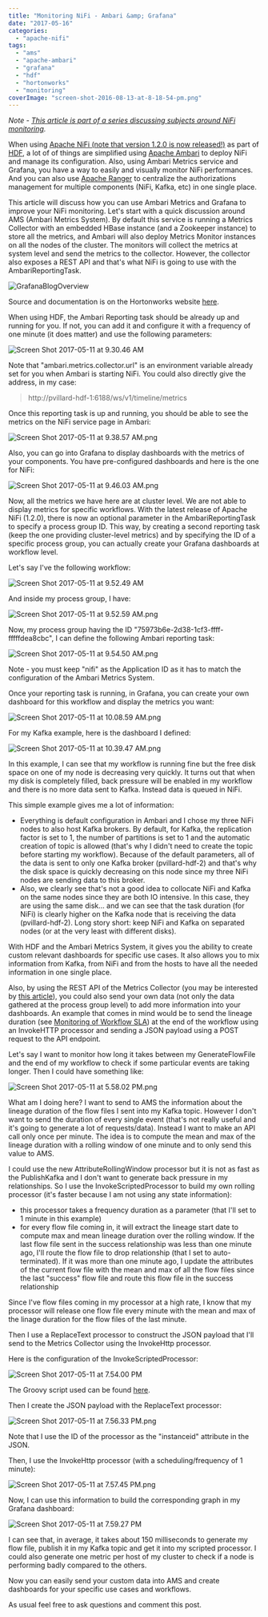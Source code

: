 ```yaml
---
title: "Monitoring NiFi - Ambari &amp; Grafana"
date: "2017-05-16"
categories: 
  - "apache-nifi"
tags: 
  - "ams"
  - "apache-ambari"
  - "grafana"
  - "hdf"
  - "hortonworks"
  - "monitoring"
coverImage: "screen-shot-2016-08-13-at-8-18-54-pm.png"
---
```


_Note - [This article is part of a series discussing subjects around NiFi monitoring](http://pierrevillard.com/2017/05/11/monitoring-nifi-introduction/)._

When using [Apache NiFi (note that version 1.2.0 is now released!)](https://nifi.apache.org/download.html) as part of [HDF](https://hortonworks.com/products/data-center/hdf/), a lot of of things are simplified using [Apache Ambari](https://ambari.apache.org/) to deploy NiFi and manage its configuration. Also, using Ambari Metrics service and Grafana, you have a way to easily and visually monitor NiFi performances. And you can also use [Apache Ranger](http://ranger.apache.org/) to centralize the authorizations management for multiple components (NiFi, Kafka, etc) in one single place.

This article will discuss how you can use Ambari Metrics and Grafana to improve your NiFi monitoring. Let's start with a quick discussion around AMS (Ambari Metrics System). By default this service is running a Metrics Collector with an embedded HBase instance (and a Zookeeper instance) to store all the metrics, and Ambari will also deploy Metrics Monitor instances on all the nodes of the cluster. The monitors will collect the metrics at system level and send the metrics to the collector. However, the collector also exposes a REST API and that's what NiFi is going to use with the AmbariReportingTask.

![GrafanaBlogOverview](images/grafanablogoverview.png)

Source and documentation is on the Hortonworks website [here](https://fr.hortonworks.com/blog/hood-ambari-metrics-grafana/).

When using HDF, the Ambari Reporting task should be already up and running for you. If not, you can add it and configure it with a frequency of one minute (it does matter) and use the following parameters:

![Screen Shot 2017-05-11 at 9.30.46 AM](images/screen-shot-2017-05-11-at-9-30-46-am.png)

Note that "ambari.metrics.collector.url" is an environment variable already set for you when Ambari is starting NiFi. You could also directly give the address, in my case:

> http://pvillard-hdf-1:6188/ws/v1/timeline/metrics

Once this reporting task is up and running, you should be able to see the metrics on the NiFi service page in Ambari:

![Screen Shot 2017-05-11 at 9.38.57 AM.png](images/screen-shot-2017-05-11-at-9-38-57-am.png)

Also, you can go into Grafana to display dashboards with the metrics of your components. You have pre-configured dashboards and here is the one for NiFi:

![Screen Shot 2017-05-11 at 9.46.03 AM.png](images/screen-shot-2017-05-11-at-9-46-03-am.png)

Now, all the metrics we have here are at cluster level. We are not able to display metrics for specific workflows. With the latest release of Apache NiFi (1.2.0), there is now an optional parameter in the AmbariReportingTask to specify a process group ID. This way, by creating a second reporting task (keep the one providing cluster-level metrics) and by specifying the ID of a specific process group, you can actually create your Grafana dashboards at workflow level.

Let's say I've the following workflow:

![Screen Shot 2017-05-11 at 9.52.49 AM](images/screen-shot-2017-05-11-at-9-52-49-am.png)

And inside my process group, I have:

![Screen Shot 2017-05-11 at 9.52.59 AM.png](images/screen-shot-2017-05-11-at-9-52-59-am.png)

Now, my process group having the ID "75973b6e-2d38-1cf3-ffff-fffffdea8cbc", I can define the following Ambari reporting task:

![Screen Shot 2017-05-11 at 9.54.50 AM.png](images/screen-shot-2017-05-11-at-9-54-50-am.png)

Note - you must keep "nifi" as the Application ID as it has to match the configuration of the Ambari Metrics System.

Once your reporting task is running, in Grafana, you can create your own dashboard for this workflow and display the metrics you want:

![Screen Shot 2017-05-11 at 10.08.59 AM.png](images/screen-shot-2017-05-11-at-10-08-59-am.png)

For my Kafka example, here is the dashboard I defined:

![Screen Shot 2017-05-11 at 10.39.47 AM.png](images/screen-shot-2017-05-11-at-10-39-47-am.png)

In this example, I can see that my workflow is running fine but the free disk space on one of my node is decreasing very quickly. It turns out that when my disk is completely filled, back pressure will be enabled in my workflow and there is no more data sent to Kafka. Instead data is queued in NiFi.

This simple example gives me a lot of information:

- Everything is default configuration in Ambari and I chose my three NiFi nodes to also host Kafka brokers. By default, for Kafka, the replication factor is set to 1, the number of partitions is set to 1 and the automatic creation of topic is allowed (that's why I didn't need to create the topic before starting my workflow). Because of the default parameters, all of the data is sent to only one Kafka broker (pvillard-hdf-2) and that's why the disk space is quickly decreasing on this node since my three NiFi nodes are sending data to this broker.
- Also, we clearly see that's not a good idea to collocate NiFi and Kafka on the same nodes since they are both IO intensive. In this case, they are using the same disk... and we can see that the task duration (for NiFi) is clearly higher on the Kafka node that is receiving the data (pvillard-hdf-2). Long story short: keep NiFi and Kafka on separated nodes (or at the very least with different disks).

With HDF and the Ambari Metrics System, it gives you the ability to create custom relevant dashboards for specific use cases. It also allows you to mix information from Kafka, from NiFi and from the hosts to have all the needed information in one single place.

Also, by using the REST API of the Metrics Collector (you may be interested by [this article](http://bryanbende.com/development/2015/07/31/ambari-metrics-part1-metrics-collector)), you could also send your own data (not only the data gathered at the process group level) to add more information into your dashboards. An example that comes in mind would be to send the lineage duration (see [Monitoring of Workflow SLA](http://pierrevillard.com/2017/05/15/monitoring-nifi-workflow-sla/)) at the end of the workflow using an InvokeHTTP processor and sending a JSON payload using a POST request to the API endpoint.

Let's say I want to monitor how long it takes between my GenerateFlowFile and the end of my workflow to check if some particular events are taking longer. Then I could have something like:

![Screen Shot 2017-05-11 at 5.58.02 PM.png](images/screen-shot-2017-05-11-at-5-58-02-pm.png)

What am I doing here? I want to send to AMS the information about the lineage duration of the flow files I sent into my Kafka topic. However I don't want to send the duration of every single event (that's not really useful and it's going to generate a lot of requests/data). Instead I want to make an API call only once per minute. The idea is to compute the mean and max of the lineage duration with a rolling window of one minute and to only send this value to AMS.

I could use the new AttributeRollingWindow processor but it is not as fast as the PublishKafka and I don't want to generate back pressure in my relationships. So I use the InvokeScriptedProcessor to build my own rolling processor (it's faster because I am not using any state information):

- this processor takes a frequency duration as a parameter (that I'll set to 1 minute in this example)
- for every flow file coming in, it will extract the lineage start date to compute max and mean lineage duration over the rolling window. If the last flow file sent in the success relationship was less than one minute ago, I'll route the flow file to drop relationship (that I set to auto-terminated). If it was more than one minute ago, I update the attributes of the current flow file with the mean and max of all the flow files since the last "success" flow file and route this flow file in the success relationship

Since I've flow files coming in my processor at a high rate, I know that my processor will release one flow file every minute with the mean and max of the linage duration for the flow files of the last minute.

Then I use a ReplaceText processor to construct the JSON payload that I'll send to the Metrics Collector using the InvokeHttp processor.

Here is the configuration of the InvokeScriptedProcessor:

![Screen Shot 2017-05-11 at 7.54.00 PM](images/screen-shot-2017-05-11-at-7-54-00-pm.png)

The Groovy script used can be found [here](https://github.com/pvillard31/toolbox/blob/master/hdf/nifi/InvokeScriptedProcessor/ControlRateAndDropLineageMeanMax.groovy).

Then I create the JSON payload with the ReplaceText processor:

![Screen Shot 2017-05-11 at 7.56.33 PM.png](images/screen-shot-2017-05-11-at-7-56-33-pm.png)

Note that I use the ID of the processor as the "instanceid" attribute in the JSON.

Then, I use the InvokeHttp processor (with a scheduling/frequency of 1 minute):

![Screen Shot 2017-05-11 at 7.57.45 PM.png](images/screen-shot-2017-05-11-at-7-57-45-pm.png)

Now, I can use this information to build the corresponding graph in my Grafana dashboard:

![Screen Shot 2017-05-11 at 7.59.27 PM](images/screen-shot-2017-05-11-at-7-59-27-pm.png)

I can see that, in average, it takes about 150 milliseconds to generate my flow file, publish it in my Kafka topic and get it into my scripted processor. I could also generate one metric per host of my cluster to check if a node is performing badly compared to the others.

Now you can easily send your custom data into AMS and create dashboards for your specific use cases and workflows.

As usual feel free to ask questions and comment this post.
